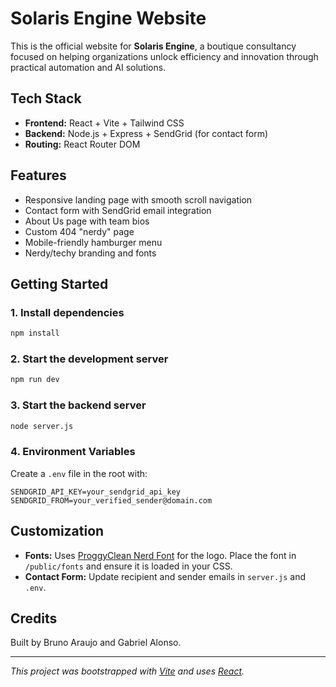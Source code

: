 # Solaris Engine Website

This is the official website for **Solaris Engine**, a boutique consultancy focused on helping organizations unlock efficiency and innovation through practical automation and AI solutions.

## Tech Stack

- **Frontend:** React + Vite + Tailwind CSS
- **Backend:** Node.js + Express + SendGrid (for contact form)
- **Routing:** React Router DOM

## Features

- Responsive landing page with smooth scroll navigation
- Contact form with SendGrid email integration
- About Us page with team bios
- Custom 404 "nerdy" page
- Mobile-friendly hamburger menu
- Nerdy/techy branding and fonts

## Getting Started

### 1. Install dependencies

```sh
npm install
```

### 2. Start the development server

```sh
npm run dev
```

### 3. Start the backend server

```sh
node server.js
```

### 4. Environment Variables

Create a `.env` file in the root with:

```
SENDGRID_API_KEY=your_sendgrid_api_key
SENDGRID_FROM=your_verified_sender@domain.com
```

## Customization

- **Fonts:** Uses [ProggyClean Nerd Font](https://github.com/ryanoasis/nerd-fonts) for the logo. Place the font in `/public/fonts` and ensure it is loaded in your CSS.
- **Contact Form:** Update recipient and sender emails in `server.js` and `.env`.

## Credits

Built by Bruno Araujo and Gabriel Alonso.

---

*This project was bootstrapped with [Vite](https://vitejs.dev/) and uses [React](https://react.dev/).*
